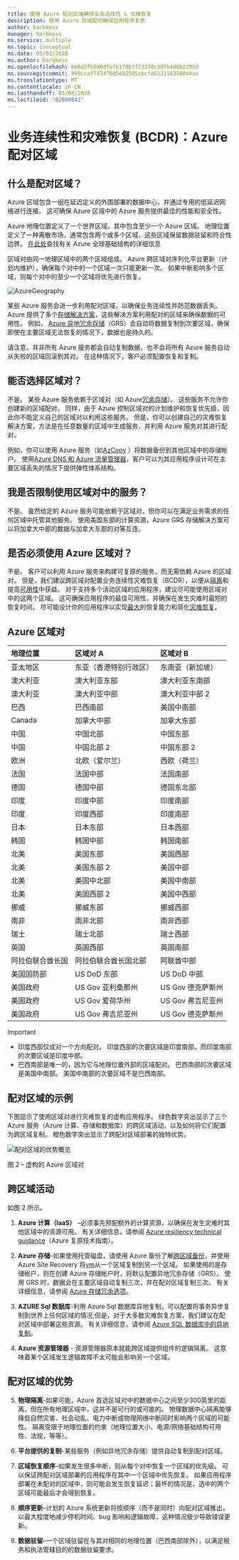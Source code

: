 ```yaml
---
title: 使用 Azure 配对区域确保业务连续性 & 灾难恢复
description: 使用 Azure 区域配对确保应用程序复原
author: barbkess
manager: barbkess
ms.service: multiple
ms.topic: conceptual
ms.date: 03/03/2020
ms.author: barbkess
ms.openlocfilehash: be6d2fb590dfefb170b3f23378c507b4d6b2295d
ms.sourcegitcommit: 999ccaf74347605e32505cbcfd6121163560a4ae
ms.translationtype: MT
ms.contentlocale: zh-CN
ms.lasthandoff: 05/08/2020
ms.locfileid: "82980042"
---
```

# <a name="business-continuity-and-disaster-recovery-bcdr-azure-paired-regions"></a>业务连续性和灾难恢复 (BCDR)：Azure 配对区域

## <a name="what-are-paired-regions"></a>什么是配对区域？

Azure 区域包含一组在延迟定义的外围部署的数据中心，并通过专用的低延迟网络进行连接。  这可确保 Azure 区域中的 Azure 服务提供最佳的性能和安全性。  

Azure 地理位置定义了一个世界区域，其中包含至少一个 Azure 区域。 地理位置定义了一种离散市场，通常包含两个或多个区域，这些区域保留数据驻留和符合性边界。  [在此处](https://azure.microsoft.com/global-infrastructure/regions/)查找有关 Azure 全球基础结构的详细信息

区域对由同一地理区域中的两个区域组成。 Azure 跨区域对序列化平台更新（计划内维护），确保每个对中的一个区域一次只能更新一次。 如果中断影响多个区域，则每个对中的至少一个区域将优先进行恢复。

![AzureGeography](./media/best-practices-availability-paired-regions/GeoRegionDataCenter.png)

某些 Azure 服务会进一步利用配对区域，以确保业务连续性并防范数据丢失。  Azure 提供了多个[存储解决方案](./storage/common/storage-redundancy.md#redundancy-in-a-secondary-region)，这些解决方案利用配对的区域来确保数据的可用性。 例如， [Azure 异地冗余存储](./storage/common/storage-redundancy.md#geo-redundant-storage)（GRS）会自动将数据复制到次要区域，确保即使在主要区域无法恢复的情况下，数据也是持久的。 

请注意，并非所有 Azure 服务都会自动复制数据，也不会将所有 Azure 服务自动从失败的区域回滚到其对。  在这种情况下，客户必须配置恢复和复制。

## <a name="can-i-select-my-regional-pairs"></a>能否选择区域对？

不是。 某些 Azure 服务依赖于区域对（如 Azure[冗余存储](./storage/common/storage-redundancy.md)）。 这些服务不允许你创建新的区域配对。  同样，由于 Azure 控制区域对的计划维护和恢复优先级，因此你不能定义自己的区域对以利用这些服务。 但是，你可以创建自己的灾难恢复解决方案，方法是在任意数量的区域中生成服务，并利用 Azure 服务对其进行配对。 

例如，你可以使用 Azure 服务（如[AzCopy](./storage/common/storage-use-azcopy-v10.md) ）将数据备份到其他区域中的存储帐户。  使用[Azure DNS 和 Azure 流量管理器](./networking/disaster-recovery-dns-traffic-manager.md)，客户可以为其应用程序设计可在主要区域丢失的情况下提供弹性体系结构。

## <a name="am-i-limited-to-using-services-within-my-regional-pairs"></a>我是否限制使用区域对中的服务？

不是。 虽然给定的 Azure 服务可能依赖于区域对，但你可以在满足业务需求的任何区域中托管其他服务。  使用美国东部的计算资源，Azure GRS 存储解决方案可以将加拿大中部的数据与加拿大东部的对等互连。  

## <a name="must-i-use-azure-regional-pairs"></a>是否必须使用 Azure 区域对？

不是。 客户可以利用 Azure 服务来构建可复原的服务，而无需依赖 Azure 的区域对。  但是，我们建议跨区域对配置业务连续性灾难恢复（BCDR），以便从[隔离](./security/fundamentals/isolation-choices.md)和提高[可用性](./availability-zones/az-overview.md)中获益。 对于支持多个活动区域的应用程序，建议尽可能使用区域对中的这两个区域。 这可确保应用程序的最佳可用性，并确保在发生灾难时最短的恢复时间。 尽可能设计你的应用程序以实现[最大](https://docs.microsoft.com/azure/architecture/framework/resiliency/overview)的恢复能力和简化[灾难恢复](https://docs.microsoft.com/azure/architecture/framework/resiliency/backup-and-recovery)。

## <a name="azure-regional-pairs"></a>Azure 区域对

| 地理位置 | 区域对 A | 区域对 B  |
|:--- |:--- |:--- |
| 亚太地区 |东亚（香港特别行政区） | 东南亚（新加坡） |
| 澳大利亚 |澳大利亚东部 |澳大利亚东南部 |
| 澳大利亚 |澳大利亚中部 |澳大利亚中部 2 |
| 巴西 |巴西南部 |美国中南部 |
| Canada |加拿大中部 |加拿大东部 |
| 中国 |中国北部 |中国东部|
| 中国 |中国北部 2 |中国东部 2|
| 欧洲 |北欧（爱尔兰） |西欧（荷兰） |
| 法国 |法国中部|法国南部|
| 德国 |德国中部 |德国东北部 |
| 印度 |印度中部 |印度南部 |
| 印度 |印度西部 |印度南部 |
| 日本 |日本东部 |日本西部 |
| 韩国 |韩国中部 |韩国南部 |
| 北美 |美国东部 |美国西部 |
| 北美 |美国东部 2 |美国中部 |
| 北美 |美国中北部 |美国中南部 |
| 北美 |美国西部 2 |美国中西部 |
| 挪威 | 挪威东部 | 挪威西部 |
| 南非 | 南非北部 |南非西部 |
| 瑞士 | 瑞士北部 |瑞士西部 |
| 英国 |英国西部 |英国南部 |
| 阿拉伯联合酋长国 | 阿拉伯联合酋长国北部 | 阿联酋中部
| 美国国防部 |US DoD 东部 |US DoD 中部 |
| 美国政府 |US Gov 亚利桑那州 |US Gov 德克萨斯州 |
| 美国政府 |US Gov 爱荷华州 |US Gov 弗吉尼亚州 |
| 美国政府 |US Gov 弗吉尼亚州 |US Gov 德克萨斯州 |

> [!Important]
> - 印度西部仅成对一个方向配对。 印度西部的次要区域是印度南部，而印度南部的次要区域是印度中部。
> - 巴西南部是唯一的，因为它与地理位置外部的区域配对。 巴西南部的次要区域是美国中南部。 美国中南部的次要区域不是巴西南部。


## <a name="an-example-of-paired-regions"></a>配对区域的示例
下图显示了使用区域对进行灾难恢复的虚构应用程序。 绿色数字突出显示了三个 Azure 服务（Azure 计算、存储和数据库）的跨区域活动，以及如何将它们配置为跨区域复制。 橙色数字突出显示了跨配对区域部署的独特优势。

![配对区域的优势概览](./media/best-practices-availability-paired-regions/PairedRegionsOverview2.png)

图 2 – 虚构的 Azure 区域对

## <a name="cross-region-activities"></a>跨区域活动
如图 2 所示。

1. **Azure 计算（IaaS）** –必须事先预配额外的计算资源，以确保在发生灾难时其他区域中的资源可用。 有关详细信息，请参阅 [Azure resiliency technical guidance](https://github.com/uglide/azure-content/blob/master/articles/resiliency/resiliency-technical-guidance.md)（Azure 复原技术指南）。 

2. **Azure 存储**-如果使用托管磁盘，请使用 Azure 备份了解[跨区域备份](https://docs.microsoft.com/azure/architecture/resiliency/recovery-loss-azure-region#virtual-machines)，并使用 Azure Site Recovery 将[vm](https://docs.microsoft.com/azure/site-recovery/azure-to-azure-tutorial-enable-replication)从一个区域复制到另一个区域。 如果使用的是存储帐户，则在创建 Azure 存储帐户时，将默认配置异地冗余存储（GRS）。 使用 GRS 时，数据会在主要区域自动复制三次，并在配对区域复制三次。 有关详细信息，请参阅 [Azure 存储冗余选项](storage/common/storage-redundancy.md)。

3. **AZURE Sql 数据库**-利用 Azure Sql 数据库异地复制，可以配置将事务异步复制到世界上任何区域的情况;但是，对于大多数灾难恢复方案，我们建议在配对区域中部署这些资源。 有关详细信息，请参阅 [Azure SQL 数据库中的异地复制](sql-database/sql-database-geo-replication-overview.md)。

4. **Azure 资源管理器** - 资源管理器原本就能跨区域提供组件的逻辑隔离。 这意味着某个区域发生逻辑故障不太可能会影响另一个区域。

## <a name="benefits-of-paired-regions"></a>配对区域的优势

5. **物理隔离**-如果可能，Azure 首选区域对中的数据中心之间至少300英里的距离，但在所有地理区域中，这并不是可行的或可能的。 物理数据中心隔离能够降低自然灾害、社会动乱、电力中断或物理网络中断同时影响两个区域的可能性。 隔离受限于地理位置的约束（地理位置大小、电源/网络基础结构可用性、法规，等等）。  

6. **平台提供的复制**-某些服务（例如异地冗余存储）提供自动复制到配对区域。

7. **区域恢复顺序**–如果发生很多中断，则从每个对中恢复一个区域的优先级。 可以保证跨配对区域部署的应用程序在其中一个区域中优先恢复。 如果应用程序部署在未配对的区域中，则可能会发生恢复延迟；最坏的情况是，选中的两个区域可能最后才会得到恢复。

8. **顺序更新**–计划的 Azure 系统更新将按顺序（而不是同时）向配对区域推出，以最大程度地减少停机时间、bug 影响和逻辑故障，这种情况极少导致错误更新。

9. **数据驻留**–一个区域驻留在与其对相同的地理位置（巴西南部除外），以满足税务和执法管辖目的的数据驻留要求。
